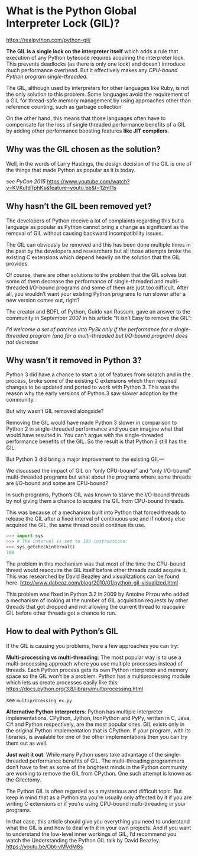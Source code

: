 # What is the Python Global Interpreter Lock (GIL)?
https://realpython.com/python-gil/


**The GIL is a single lock on the interpreter itself** which adds a rule that execution of any Python bytecode requires acquiring the interpreter lock. This prevents deadlocks (as there is only one lock) and doesn’t introduce much performance overhead. 
But it effectively makes any *CPU-bound Python program single-threaded*.

The GIL, although used by interpreters for other languages like Ruby, is not the only solution to this problem. Some languages avoid the requirement of a GIL for thread-safe memory management by using approaches other than reference counting, such as garbage collection

On the other hand, this means that those languages often have to compensate for the loss of single threaded performance benefits of a GIL by adding other performance boosting features **like JIT compilers**.


## Why was the GIL chosen as the solution?

Well, in the words of Larry Hastings, the design decision of the GIL is one of the things that made Python as popular as it is today.

*see PyCon 2015*
https://www.youtube.com/watch?v=KVKufdTphKs&feature=youtu.be&t=12m11s


## Why hasn’t the GIL been removed yet?
The developers of Python receive a lot of complaints regarding this but a language as popular as Python cannot bring a change as significant as the removal of GIL without causing backward incompatibility issues.

The GIL can obviously be removed and this has been done multiple times in the past by the developers and researchers but all those attempts broke the existing C extensions which depend heavily on the solution that the GIL provides.

Of course, there are other solutions to the problem that the GIL solves but some of them decrease the performance of single-threaded and multi-threaded I/O-bound programs and some of them are just too difficult. After all, you wouldn’t want your existing Python programs to run slower after a new version comes out, right?

The creator and BDFL of Python, Guido van Rossum, gave an answer to the community in September 2007 in his article “It isn’t Easy to remove the GIL”:

*I’d welcome a set of patches into Py3k only if the performance for a single-threaded program (and for a multi-threaded but I/O-bound program) does not decrease*

## Why wasn’t it removed in Python 3?

Python 3 did have a chance to start a lot of features from scratch and in the process, broke some of the existing C extensions which then required changes to be updated and ported to work with Python 3. This was the reason why the early versions of Python 3 saw slower adoption by the community.

But why wasn’t GIL removed alongside?

Removing the GIL would have made Python 3 slower in comparison to Python 2 in single-threaded performance and you can imagine what that would have resulted in. You can’t argue with the single-threaded performance benefits of the GIL. So the result is that Python 3 still has the GIL.

But Python 3 did bring a major improvement to the existing GIL—

We discussed the impact of GIL on “only CPU-bound” and “only I/O-bound” multi-threaded programs but what about the programs where some threads are I/O-bound and some are CPU-bound?

In such programs, Python’s GIL was known to starve the I/O-bound threads by not giving them a chance to acquire the GIL from CPU-bound threads.

This was because of a mechanism built into Python that forced threads to release the GIL after a fixed interval of continuous use and if nobody else acquired the GIL, the same thread could continue its use.

```python
>>> import sys
>>> # The interval is set to 100 instructions:
>>> sys.getcheckinterval()
100
```

The problem in this mechanism was that most of the time the CPU-bound thread would reacquire the GIL itself before other threads could acquire it. This was researched by David Beazley and visualizations can be found here.
http://www.dabeaz.com/blog/2010/01/python-gil-visualized.html


This problem was fixed in Python 3.2 in 2009 by Antoine Pitrou who added a mechanism of looking at the number of GIL acquisition requests by other threads that got dropped and not allowing the current thread to reacquire GIL before other threads got a chance to run.


## How to deal with Python’s GIL
If the GIL is causing you problems, here a few approaches you can try:

**Multi-processing vs multi-threading**: The most popular way is to use a multi-processing approach where you use multiple processes instead of threads. Each Python process gets its own Python interpreter and memory space so the GIL won’t be a problem. Python has a multiprocessing module which lets us create processes easily like this:
https://docs.python.org/3.8/library/multiprocessing.html

see `multiprocessing_ex.py`

**Alternative Python interpreters**: Python has multiple interpreter implementations. CPython, Jython, IronPython and PyPy, written in C, Java, C# and Python respectively, are the most popular ones. GIL exists only in the original Python implementation that is CPython. If your program, with its libraries, is available for one of the other implementations then you can try them out as well.

**Just wait it out**: While many Python users take advantage of the single-threaded performance benefits of GIL. The multi-threading programmers don’t have to fret as some of the brightest minds in the Python community are working to remove the GIL from CPython. One such attempt is known as the Gilectomy.

The Python GIL is often regarded as a mysterious and difficult topic. But keep in mind that as a Pythonista you’re usually only affected by it if you are writing C extensions or if you’re using CPU-bound multi-threading in your programs.

In that case, this article should give you everything you need to understand what the GIL is and how to deal with it in your own projects. And if you want to understand the low-level inner workings of GIL, I’d recommend you watch the Understanding the Python GIL talk by David Beazley.
https://youtu.be/Obt-vMVdM8s

